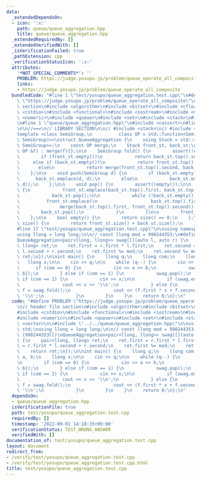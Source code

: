 ```yaml
---
data:
  _extendedDependsOn:
  - icon: ':x:'
    path: queue/queue_aggregation.hpp
    title: queue/queue_aggregation.hpp
  _extendedRequiredBy: []
  _extendedVerifiedWith: []
  _isVerificationFailed: true
  _pathExtension: cpp
  _verificationStatusIcon: ':x:'
  attributes:
    '*NOT_SPECIAL_COMMENTS*': ''
    PROBLEM: https://judge.yosupo.jp/problem/queue_operate_all_composite
    links:
    - https://judge.yosupo.jp/problem/queue_operate_all_composite
  bundledCode: "#line 1 \"test/yosupo/queue_aggregation.test.cpp\"\n#define PROBLEM\
    \ \"https://judge.yosupo.jp/problem/queue_operate_all_composite\"\n// header file\
    \ section\n#include <algorithm>\n#include <bitset>\n#include <cfloat>\n#include\
    \ <cstdio>\n#include <functional>\n#include <iostream>\n#include <map>\n#include\
    \ <numeric>\n#include <queue>\n#include <set>\n#include <stack>\n#include <vector>\n\
    \n#line 1 \"queue/queue_aggregation.hpp\"\n#include <cassert>\n#line 6 \"queue/queue_aggregation.hpp\"\
    \n\n//===\n// LIBRARY SECTION\n\n// #include <stack>\n// #include <cassert>\n\
    template <class SemiGroup,\n          class OP = std::function<SemiGroup(SemiGroup,\
    \ SemiGroup)>>\nstruct QueueAggregation {\n    using Stack = std::stack<std::pair<SemiGroup,\
    \ SemiGroup>>;\n    const OP merge;\n    Stack front_st, back_st;\n\n    QueueAggregation(const\
    \ OP &f) : merge(f){};\n\n    SemiGroup fold() {\n        assert(!empty());\n\n\
    \        if (front_st.empty())\n            return back_st.top().second;\n   \
    \     else if (back_st.empty())\n            return front_st.top().second;\n \
    \       else\n            return merge(front_st.top().second, back_st.top().second);\n\
    \    };\n\n    void push(SemiGroup d) {\n        if (back_st.empty())\n      \
    \      back_st.emplace(d, d);\n        else\n            back_st.emplace(d, merge(back_st.top().second,\
    \ d));\n    };\n\n    void pop() {\n        assert(!empty());\n\n        if (front_st.empty())\
    \ {\n            front_st.emplace(back_st.top().first, back_st.top().first);\n\
    \            back_st.pop();\n\n            while (!back_st.empty()) {\n      \
    \          front_st.emplace(\n                    back_st.top().first,\n     \
    \               merge(back_st.top().first, front_st.top().second));\n        \
    \        back_st.pop();\n            }\n        }\n\n        front_st.pop();\n\
    \    };\n\n    bool empty() {\n        return size() == 0;\n    };\n\n    size_t\
    \ size() {\n        return front_st.size() + back_st.size();\n    };\n};\n//===\n\
    #line 17 \"test/yosupo/queue_aggregation.test.cpp\"\n\nusing namespace std;\n\
    using llong = long long;\n\n// const llong mod = 998244353;\n#define mod (998244353ll)\n\
    QueueAggregation<pair<llong, llong>> swag([](auto l, auto r) {\n    pair<llong,\
    \ llong> ret;\n    ret.first = r.first * l.first;\n    ret.second = r.first *\
    \ l.second + r.second;\n    ret.first %= mod;\n    ret.second %= mod;\n    return\
    \ ret;\n});\n\nint main() {\n    llong q;\n    llong com;\n    llong a, b;\n \
    \   llong x;\n\n    cin >> q;\n\n    while (q--) {\n        cin >> com;\n\n  \
    \      if (com == 0) {\n            cin >> a >> b;\n            swag.push({a,\
    \ b});\n        } else if (com == 1) {\n            swag.pop();\n        } else\
    \ if (com == 2) {\n            cin >> x;\n\n            if (swag.empty()) {\n\
    \                cout << x << '\\n';\n            } else {\n                auto\
    \ f = swag.fold();\n                cout << (f.first * x + f.second) % mod <<\
    \ '\\n';\n            }\n        }\n    }\n    return 0;\n};\n"
  code: "#define PROBLEM \"https://judge.yosupo.jp/problem/queue_operate_all_composite\"\
    \n// header file section\n#include <algorithm>\n#include <bitset>\n#include <cfloat>\n\
    #include <cstdio>\n#include <functional>\n#include <iostream>\n#include <map>\n\
    #include <numeric>\n#include <queue>\n#include <set>\n#include <stack>\n#include\
    \ <vector>\n\n#include \"../../queue/queue_aggregation.hpp\"\n\nusing namespace\
    \ std;\nusing llong = long long;\n\n// const llong mod = 998244353;\n#define mod\
    \ (998244353ll)\nQueueAggregation<pair<llong, llong>> swag([](auto l, auto r)\
    \ {\n    pair<llong, llong> ret;\n    ret.first = r.first * l.first;\n    ret.second\
    \ = r.first * l.second + r.second;\n    ret.first %= mod;\n    ret.second %= mod;\n\
    \    return ret;\n});\n\nint main() {\n    llong q;\n    llong com;\n    llong\
    \ a, b;\n    llong x;\n\n    cin >> q;\n\n    while (q--) {\n        cin >> com;\n\
    \n        if (com == 0) {\n            cin >> a >> b;\n            swag.push({a,\
    \ b});\n        } else if (com == 1) {\n            swag.pop();\n        } else\
    \ if (com == 2) {\n            cin >> x;\n\n            if (swag.empty()) {\n\
    \                cout << x << '\\n';\n            } else {\n                auto\
    \ f = swag.fold();\n                cout << (f.first * x + f.second) % mod <<\
    \ '\\n';\n            }\n        }\n    }\n    return 0;\n};\n"
  dependsOn:
  - queue/queue_aggregation.hpp
  isVerificationFile: true
  path: test/yosupo/queue_aggregation.test.cpp
  requiredBy: []
  timestamp: '2022-09-01 14:18:35+09:00'
  verificationStatus: TEST_WRONG_ANSWER
  verifiedWith: []
documentation_of: test/yosupo/queue_aggregation.test.cpp
layout: document
redirect_from:
- /verify/test/yosupo/queue_aggregation.test.cpp
- /verify/test/yosupo/queue_aggregation.test.cpp.html
title: test/yosupo/queue_aggregation.test.cpp
---
```

